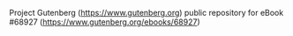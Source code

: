 Project Gutenberg (https://www.gutenberg.org) public repository for eBook #68927 (https://www.gutenberg.org/ebooks/68927)
